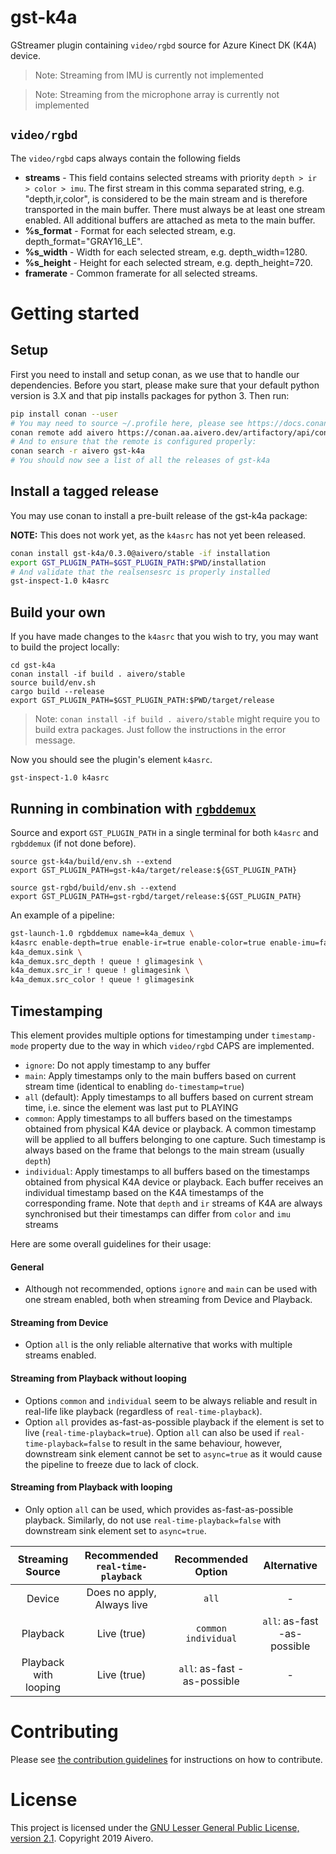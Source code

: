 # gst-k4a

GStreamer plugin containing `video/rgbd` source for Azure Kinect DK (K4A) device.

> Note: Streaming from IMU is currently not implemented

> Note: Streaming from the microphone array is currently not implemented

## `video/rgbd`
The `video/rgbd` caps always contain the following fields
- **streams** - This field contains selected streams with priority `depth > ir > color > imu`. The first stream in this comma separated string, e.g. "depth,ir,color", is considered to be the main stream and is therefore transported in the main buffer. There must always be at least one stream enabled. All additional buffers are attached as meta to the main buffer.
- **%s_format** - Format for each selected stream, e.g. depth_format="GRAY16_LE".
- **%s_width** - Width for each selected stream, e.g. depth_width=1280.
- **%s_height** - Height for each selected stream, e.g. depth_height=720.
- **framerate** - Common framerate for all selected streams.


# Getting started

## Setup

First you need to install and setup conan, as we use that to handle our dependencies. Before you start, please make sure
that your default python version is 3.X and that pip installs packages for python 3. Then run:

```bash
pip install conan --user
# You may need to source ~/.profile here, please see https://docs.conan.io/en/latest/installation.html#known-installation-issues-with-pip
conan remote add aivero https://conan.aa.aivero.dev/artifactory/api/conan/aivero-public
# And to ensure that the remote is configured properly:
conan search -r aivero gst-k4a
# You should now see a list of all the releases of gst-k4a
```

## Install a tagged release

You may use conan to install a pre-built release of the gst-k4a package:

**NOTE:** This does not work yet, as the `k4asrc` has not yet been released.

```bash
conan install gst-k4a/0.3.0@aivero/stable -if installation
export GST_PLUGIN_PATH=$GST_PLUGIN_PATH:$PWD/installation
# And validate that the realsensesrc is properly installed
gst-inspect-1.0 k4asrc
```

## Build your own

If you have made changes to the `k4asrc` that you wish to try, you may want to build the project locally:

```
cd gst-k4a
conan install -if build . aivero/stable
source build/env.sh
cargo build --release
export GST_PLUGIN_PATH=$GST_PLUGIN_PATH:$PWD/target/release
```

> Note: `conan install -if build . aivero/stable` might require you to build extra packages. Just follow the instructions in the error message. 

Now you should see the plugin's element `k4asrc`.

```
gst-inspect-1.0 k4asrc
```

## Running in combination with [`rgbddemux`](https://gitlab.com/aivero/public/gstreamer/gst-rgbd)

Source and export `GST_PLUGIN_PATH` in a single terminal for both `k4asrc` and `rgbddemux` (if not done before).
```
source gst-k4a/build/env.sh --extend
export GST_PLUGIN_PATH=gst-k4a/target/release:${GST_PLUGIN_PATH}

source gst-rgbd/build/env.sh --extend
export GST_PLUGIN_PATH=gst-rgbd/target/release:${GST_PLUGIN_PATH}
```

An example of a pipeline:

```bash
gst-launch-1.0 rgbddemux name=k4a_demux \
k4asrc enable-depth=true enable-ir=true enable-color=true enable-imu=false color-format=nv12 color-resolution=720p depth-mode=nfov_unbinned framerate=15fps ! \
k4a_demux.sink \
k4a_demux.src_depth ! queue ! glimagesink \
k4a_demux.src_ir ! queue ! glimagesink \
k4a_demux.src_color ! queue ! glimagesink
```

## Timestamping

This element provides multiple options for timestamping under `timestamp-mode` property due to the way in which `video/rgbd` CAPS are implemented.
- `ignore`: Do not apply timestamp to any buffer
- `main`: Apply timestamps only to the main buffers based on current stream time (identical to enabling `do-timestamp=true`)
- `all` (default): Apply timestamps to all buffers based on current stream time, i.e. since the element was last put to PLAYING
- `common`: Apply timestamps to all buffers based on the timestamps obtained from physical K4A device or playback. A common timestamp will be applied to all buffers belonging to one capture. Such timestamp is always based on the frame that belongs to the main stream (usually `depth`)
- `individual`: Apply timestamps to all buffers based on the timestamps obtained from physical K4A device or playback. Each buffer receives an individual timestamp based on the K4A timestamps of the corresponding frame. Note that `depth` and `ir` streams of K4A are always synchronised but their timestamps can differ from `color` and `imu` streams

Here are some overall guidelines for their usage:

#### General
- Although not recommended, options `ignore` and `main` can be used with one stream enabled, both when streaming from Device and Playback.

#### Streaming from Device
- Option `all` is the only reliable alternative that works with multiple streams enabled.

#### Streaming from Playback without looping
- Options `common` and `individual` seem to be always reliable and result in real-life like playback (regardless of `real-time-playback`).
- Option `all` provides as-fast-as-possible playback if the element is set to live (`real-time-playback=true`). Option `all` can also be used if `real-time-playback=false` to result in the same behaviour, however, downstream sink element cannot be set to `async=true` as it would cause the pipeline to freeze due to lack of clock.

#### Streaming from Playback with looping
- Only option `all` can be used, which provides as-fast-as-possible playback. Similarly, do not use `real-time-playback=false` with downstream sink element set to `async=true`.

| **Streaming Source** | **Recommended `real-time-playback`** | **Recommended Option** | **Alternative** |
|:---------------------:|:------------------------------------:|:---------------------------------------------:|:-----------------------------------:|
| Device | Does no apply, Always live | `all` | - |
| Playback | Live (true) | `common` `individual` | `all`: as-fast -as-possible |
| Playback with looping | Live (true) | `all`: as-fast -as-possible | - |


# Contributing

Please see [the contribution guidelines](CONTRIBUTING.md) for instructions on how to contribute.

# License

This project is licensed under the [GNU Lesser General Public License, version 2.1](LICENSE). Copyright 2019 Aivero.
